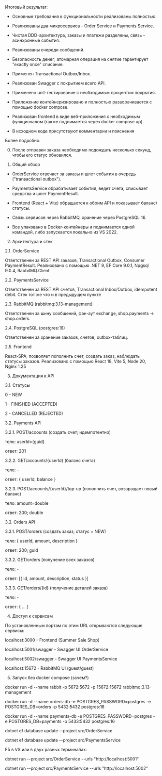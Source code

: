 Итоговый результат:

- Основные требования к функциональности реализованы полностью.

- Реализованы два микросервиса - Order Service и Payments Service.

- Чистая DDD-архитектура, заказы и платежи разделены, связь - асинхронные события.

- Реализованы очереди сообщений.

- Безопасность денег; атомарная операция на снятие гарантирует "exactly once" списание.

- Применен Transactional Outbox/Inbox.

- Реализован Swagger с покрытием всего API.

- Применено unit-тестирование с необходимым процентом покрытия.

- Приложение контейнеризировано и полностью разворачивается с помощью docker compose.

- Реализован frontend в виде веб-приложения с необходимым функционалом (также поднимается через docker compose up).

- В исходном коде присутствуют комментарии и пояснения




Более подробно:

0. После отправки заказа необходимо подождать несколько секунд, чтобы его статус обновился.


1. Общий обзор

- OrderService отвечает за заказы и шлет события в очередь ("transactional outbox").

- PaymentsService обрабатывает события, ведет счета, списывает средства и шлет PaymentResult.

- Frontend (React + Vite) обращается к обоим API и показывает баланс/статусы.

- Связь сервисов через RabbitMQ, хранение через PostgreSQL 16.

- Все упаковано в Docker-контейнеры и поднимается одной командой, либо запускается локально из VS 2022.



2. Архитектура и стек

2.1. OrderService

Ответственен за REST API заказов, Transactional Outbox, Consumer PaymentResult.
Реализовано с помощью .NET 9, EF Core 9.0.1, Npgsql 9.0.4, RabbitMQ.Client

2.2. PaymentsService

Ответственен за REST API счетов, Transactional Inbox/Outbox, idempotent debit.
Стек тот же что и в предыдущем пункте

2.3. RabbitMQ (rabbitmq:3.13-management)

Ответственен за шину сообщений, фан-аут exchange, shop.payments -> shop.orders.

2.4. PostgreSQL (postgres:16)

Ответственен за хранение заказов, счетов, outbox-таблиц.

2.5. Frontend

React-SPA; позволяет пополнить счет, создать заказ, наблюдать статусы заказов.
Реализовано с помощью React 18, Vite 5, Node 20, Nginx 1.25



3. Документация к API

3.1. Статусы

0 - NEW

1 - FINISHED (ACCEPTED)

2 - CANCELLED (REJECTED)

3.2. Payments API

3.2.1. POST/accounts (создать счет; идемпотентно)

тело: userId={guid}

ответ: 201

3.2.2. GET/accounts/{userId} (баланс счета)

тело: -

ответ: { userId, balance }

3.2.3. POST/accounts/{userId}/top-up (пополнить счет, возвращает новый баланс)

тело: amount=double

ответ: 200; double


3.3. Orders API

3.3.1. POST/orders (создать заказ; статус = NEW)

тело: { userId, amount, description }

ответ: 200; guid 


3.3.2. GET/orders (получение всех заказов)

тело: -

ответ: [{ id, amount, description, status }]


3.3.3. GET/orders/{id} (получение деталей заказа)

тело: -

ответ: { ... }


4. Доступ к сервисам

По установленным портам по этим URL открываются следующие сервисы:

localhost:3000 - Frontend (Summer Sale Shop)

localhost:5001/swagger - Swagger UI OrderService

localhost:5002/swagger - Swagger UI PaymentsService

localhost:15672 - RabbitMQ UI (guest/guest)


5. Запуск без docker compose (зачем?)

docker run -d --name rabbit -p 5672:5672 -p 15672:15672 rabbitmq:3.13-management

docker run -d --name orders-db -e POSTGRES_PASSWORD=postgres -e POSTGRES_DB=orders   -p 5432:5432 postgres:16

docker run -d --name payments-db -e POSTGRES_PASSWORD=postgres -e POSTGRES_DB=payments -p 5433:5432 postgres:16

dotnet ef database update --project src/OrderService

dotnet ef database update --project src/PaymentsService

F5 в VS или в двух разных терминалах:

dotnet run --project src/OrderService --urls "http://localhost:5001"

dotnet run --project src/PaymentsService --urls "http://localhost:5002"
